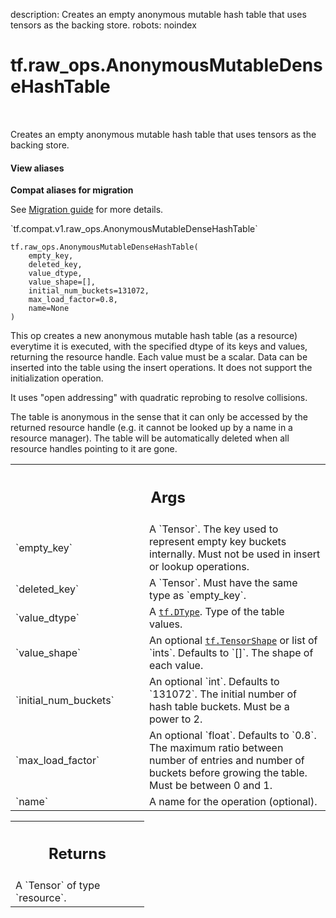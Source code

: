 description: Creates an empty anonymous mutable hash table that uses tensors as the backing store.
robots: noindex

# tf.raw_ops.AnonymousMutableDenseHashTable

<!-- Insert buttons and diff -->

<table class="tfo-notebook-buttons tfo-api nocontent" align="left">

</table>



Creates an empty anonymous mutable hash table that uses tensors as the backing store.


<section class="expandable">
  <h4 class="showalways">View aliases</h4>
  <p>
<b>Compat aliases for migration</b>
<p>See
<a href="https://www.tensorflow.org/guide/migrate">Migration guide</a> for
more details.</p>
<p>`tf.compat.v1.raw_ops.AnonymousMutableDenseHashTable`</p>
</p>
</section>

<pre class="devsite-click-to-copy prettyprint lang-py tfo-signature-link">
<code>tf.raw_ops.AnonymousMutableDenseHashTable(
    empty_key,
    deleted_key,
    value_dtype,
    value_shape=[],
    initial_num_buckets=131072,
    max_load_factor=0.8,
    name=None
)
</code></pre>



<!-- Placeholder for "Used in" -->

This op creates a new anonymous mutable hash table (as a resource) everytime
it is executed, with the specified dtype of its keys and values,
returning the resource handle. Each value must be a scalar.
Data can be inserted into the table using
the insert operations. It does not support the initialization operation.

It uses "open addressing" with quadratic reprobing to resolve
collisions.

The table is anonymous in the sense that it can only be
accessed by the returned resource handle (e.g. it cannot be looked up
by a name in a resource manager). The table will be automatically
deleted when all resource handles pointing to it are gone.

<!-- Tabular view -->
 <table class="responsive fixed orange">
<colgroup><col width="214px"><col></colgroup>
<tr><th colspan="2"><h2 class="add-link">Args</h2></th></tr>

<tr>
<td>
`empty_key`<a id="empty_key"></a>
</td>
<td>
A `Tensor`.
The key used to represent empty key buckets internally. Must not
be used in insert or lookup operations.
</td>
</tr><tr>
<td>
`deleted_key`<a id="deleted_key"></a>
</td>
<td>
A `Tensor`. Must have the same type as `empty_key`.
</td>
</tr><tr>
<td>
`value_dtype`<a id="value_dtype"></a>
</td>
<td>
A <a href="../../tf/dtypes/DType.md"><code>tf.DType</code></a>. Type of the table values.
</td>
</tr><tr>
<td>
`value_shape`<a id="value_shape"></a>
</td>
<td>
An optional <a href="../../tf/TensorShape.md"><code>tf.TensorShape</code></a> or list of `ints`. Defaults to `[]`.
The shape of each value.
</td>
</tr><tr>
<td>
`initial_num_buckets`<a id="initial_num_buckets"></a>
</td>
<td>
An optional `int`. Defaults to `131072`.
The initial number of hash table buckets. Must be a power
to 2.
</td>
</tr><tr>
<td>
`max_load_factor`<a id="max_load_factor"></a>
</td>
<td>
An optional `float`. Defaults to `0.8`.
The maximum ratio between number of entries and number of
buckets before growing the table. Must be between 0 and 1.
</td>
</tr><tr>
<td>
`name`<a id="name"></a>
</td>
<td>
A name for the operation (optional).
</td>
</tr>
</table>



<!-- Tabular view -->
 <table class="responsive fixed orange">
<colgroup><col width="214px"><col></colgroup>
<tr><th colspan="2"><h2 class="add-link">Returns</h2></th></tr>
<tr class="alt">
<td colspan="2">
A `Tensor` of type `resource`.
</td>
</tr>

</table>

